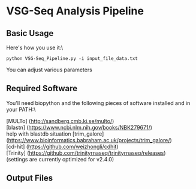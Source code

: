 # VSG-Seq Analysis Pipeline

## Basic Usage
Here's how you use it:\
```
python VSG-Seq_Pipeline.py -i input_file_data.txt 
```
You can adjust various parameters

## Required Software

You'll need biopython and the following pieces of software installed and in your PATH:\

[MULTo] (http://sandberg.cmb.ki.se/multo/)\
[blastn] (https://www.ncbi.nlm.nih.gov/books/NBK279671/)\
help with blastdb situation
[trim_galore] (https://www.bioinformatics.babraham.ac.uk/projects/trim_galore/)\
[cd-hit] (https://github.com/weizhongli/cdhit)\
[Trinity] (https://github.com/trinityrnaseq/trinityrnaseq/releases)\
\(settings are currently optimized for v2.4.0\)


## Output Files
